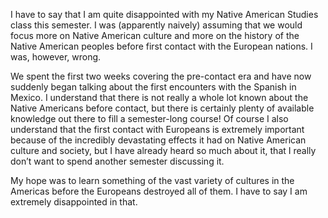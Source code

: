 I have to say that I am quite disappointed with my Native American Studies class this semester. I was (apparently naively) assuming that we would focus more on Native American culture and more on the history of the Native American peoples before first contact with the European nations. I was, however, wrong.

We spent the first two weeks covering the pre-contact era and have now suddenly began talking about the first encounters with the Spanish in Mexico. I understand that there is not really a whole lot known about the Native Americans before contact, but there is certainly plenty of available knowledge out there to fill a semester-long course! Of course I also understand that the first contact with Europeans is extremely important because of the incredibly devastating effects it had on Native American culture and society, but I have already heard so much about it, that I really don’t want to spend another semester discussing it.

My hope was to learn something of the vast variety of cultures in the Americas before the Europeans destroyed all of them. I have to say I am extremely disappointed in that.
